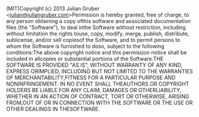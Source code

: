 (MIT)Copyright (c) 2013 Julian Gruber &lt;julian@juliangruber.com&gt;Permission is hereby granted, free of charge, to any person obtaining a copy ofthis software and associated documentation files (the "Software"), to deal inthe Software without restriction, including without limitation the rights touse, copy, modify, merge, publish, distribute, sublicense, and/or sell copiesof the Software, and to permit persons to whom the Software is furnished to doso, subject to the following conditions:The above copyright notice and this permission notice shall be included in allcopies or substantial portions of the Software.THE SOFTWARE IS PROVIDED "AS IS", WITHOUT WARRANTY OF ANY KIND, EXPRESS ORIMPLIED, INCLUDING BUT NOT LIMITED TO THE WARRANTIES OF MERCHANTABILITY,FITNESS FOR A PARTICULAR PURPOSE AND NONINFRINGEMENT. IN NO EVENT SHALL THEAUTHORS OR COPYRIGHT HOLDERS BE LIABLE FOR ANY CLAIM, DAMAGES OR OTHERLIABILITY, WHETHER IN AN ACTION OF CONTRACT, TORT OR OTHERWISE, ARISING FROM,OUT OF OR IN CONNECTION WITH THE SOFTWARE OR THE USE OR OTHER DEALINGS IN THESOFTWARE.